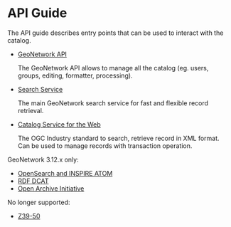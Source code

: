 # API Guide

The API guide describes entry points that can be used to interact with the catalog.

-   [GeoNetwork API](the-geonetwork-api.md)

    The GeoNetwork API allows to manage all the catalog (eg. users, groups, editing, formatter, processing).

-   [Search Service](search.md)

    The main GeoNetwork search service for fast and flexible record retrieval.

-   [Catalog Service for the Web](csw.md)

    The OGC Industry standard to search, retrieve record in XML format. Can be used to manage records with transaction operation.

GeoNetwork 3.12.x only:

-   [OpenSearch and INSPIRE ATOM](opensearch.md)
-   [RDF DCAT](rdf-dcat.md)
-   [Open Archive Initiative](oai-pmh.md)

No longer supported:

-   [Z39-50](z39-50.md)
